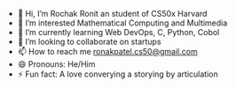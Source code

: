 - 👋 Hi, I’m Rochak Ronit an student of CS50x Harvard 
- 👀 I’m interested Mathematical Computing and Multimedia
- 🌱 I’m currently learning Web DevOps, C, Python, Cobol
- 💞️ I’m looking to collaborate on startups
- 📫 How to reach me ronakpatel.cs50@gmail.com
- 😄 Pronouns: He/Him 
- ⚡ Fun fact: A love converying a storying by articulation
<!---
Ronak-Patel-Surati/Ronak-Patel-Surati is a ✨ special ✨ repository because its `README.md` (this file) appears on your GitHub profile.
You can click the Preview link to take a look at your changes.
--->
